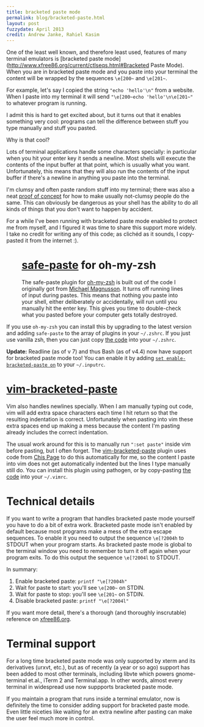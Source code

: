 ```yaml
---
title: bracketed paste mode
permalink: blog/bracketed-paste.html
layout: post
fuzzydate: April 2013
credit: Andrew Janke, Rahiel Kasim
---
```


One of the least well known, and therefore least used, features of many terminal
emulators is [bracketed paste
mode](http://www.xfree86.org/current/ctlseqs.html#Bracketed Paste Mode). When
you are in bracketed paste mode and you paste into your terminal the content
will be wrapped by the sequences `\e[200~` and `\e[201~`.

<aside>For example, let's say I copied the string <code>"echo 'hello'\n"</code> from a
website. When I paste into my terminal it will send <code>"\e[200~echo 'hello'\n\e[201~"</code>
to whatever program is running.</aside>

I admit this is hard to get excited about, but it turns out that it enables
something very cool: programs can tell the difference between stuff you type
manually and stuff you pasted.

Why is that cool?

Lots of terminal applications handle some characters specially: in particular
when you hit your enter key it sends a newline. Most shells will execute the
contents of the input buffer at that point, which is usually what you want.
Unfortunately, this means that they will also run the contents of the input
buffer if there's a newline in anything you paste into the terminal.

I'm clumsy and often paste random stuff into my terminal; there was also a neat
[proof of concept](http://thejh.net/misc/website-terminal-copy-paste) for how to
make usually not-clumsy people do the same. This can obviously be dangerous as
your shell has the ability to do all kinds of things that you don't want to
happen by accident.

For a while I've been running with bracketed paste mode enabled to protect me
from myself, and I figured it was time to share this support more widely. I take
no credit for writing any of this code; as clichéd as it sounds, I copy-pasted
it from the internet :).

<figure>
<h1>
<a href="https://github.com/robbyrussell/oh-my-zsh/pull/1698">safe-paste</a> for oh-my-zsh
</h1>

The safe-paste plugin for <a href="https://github.com/robbyrussell/oh-my-zsh">oh-my-zsh</a>
is built out of the code I originally got from <a href="http://www.zsh.org/mla/users/2011/msg00367.html">Michael
Magnusson</a>. It turns off
running lines of input during pastes. This means that nothing you paste into
your shell, either deliberately or accidentally, will run until you manually hit
the enter key. This gives you time to double-check what you pasted before your
computer gets totally destroyed.
</figure>

If you use `oh-my-zsh` you can install this by upgrading to the latest version
and adding `safe-paste` to the array of plugins in your `~/.zshrc`. If you just
use vanilla zsh, then you can just copy [the
code](https://github.com/robbyrussell/oh-my-zsh/blob/master/plugins/safe-paste/safe-paste.plugin.zsh)
into your `~/.zshrc`.

<b>Update:</b> Readline (as of v 7) and thus Bash (as of v4.4) now have support for bracketed paste mode too! You can enable it by adding [`set enable-bracketed-paste on`](https://tiswww.case.edu/php/chet/readline/rluserman.html#SEC9) to your `~/.inputrc`.

[vim-bracketed-paste](https://github.com/ConradIrwin/vim-bracketed-paste)
===================

Vim also handles newlines specially. When I am manually typing out code, vim
will add extra space characters each time I hit return so that the resulting
indentation is correct. Unfortunately when pasting into vim these extra spaces
end up making a mess because the content I'm pasting already includes the
correct indentation.

The usual work around for this is to manually run `":set paste"` inside vim
before pasting, but I often forget. The
[vim-bracketed-paste](https://github.com/ConradIrwin/vim-bracketed-paste)
plugin uses code from [Chis
Page](http://stackoverflow.com/questions/5585129/pasting-code-into-terminal-window-into-vim-on-mac-os-x/7053522#7053522)
to do this automatically for me, so the content I paste into vim does not get
automatically indented but the lines I type manually still do. You can install
this plugin using pathogen, or by copy-pasting [the
code](https://github.com/ConradIrwin/vim-bracketed-paste/blob/master/plugin/bracketed-paste.vim)
into your `~/.vimrc`.

Technical details
=================

If you want to write a program that handles bracketed paste mode yourself you
have to do a bit of extra work.  Bracketed paste mode isn't enabled by default
because most programs make a mess of the extra escape sequences. To enable it
you need to output the sequence `\e[?2004h` to STDOUT when your program
starts. As bracketed paste mode is global to the terminal window you need to
remember to turn it off again when your program exits. To do this output the
sequence `\e[?2004l` to STDOUT.

In summary:

1. Enable bracketed paste: `printf "\e[?2004h"`
2. Wait for paste to start: you'll see `\e[200~` on STDIN.
3. Wait for paste to stop: you'll see `\e[201~` on STDIN.
4. Disable bracketed paste: `printf "\e[?2004l"`

<aside>If you want more detail, there's a thorough (and thoroughly inscrutable)
reference on <a href="http://www.xfree86.org/4.7.0/ctlseqs.html#Bracketed%20Paste%20Mode">xfree86.org</a>.</aside>

Terminal support
================

For a long time bracketed paste mode was only supported by xterm and its
derivatives (urxvt, etc.), but as of recently (a year or so ago) support has
been added to most other terminals, including libvte which powers
gnome-terminal et.al., iTerm 2 and Terminal.app. In other words, almost every
terminal in widespread use now suppports bracketed paste mode.

If you maintain a program that runs inside a terminal emulator, now is
definitely the time to consider adding support for bracketed paste mode. Even
little niceties like waiting for an extra newline after pasting can make the
user feel much more in control.
